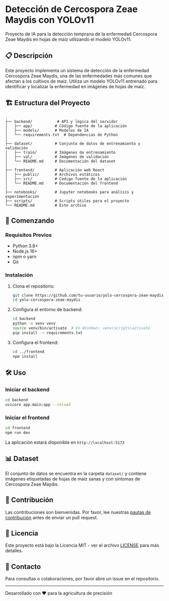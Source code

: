 # Detección de Cercospora Zeae Maydis con YOLOv11

Proyecto de IA para la detección temprana de la enfermedad Cercospora Zeae Maydis en hojas de maíz utilizando el modelo YOLOv11.

## 📋 Descripción

Este proyecto implementa un sistema de detección de la enfermedad Cercospora Zeae Maydis, una de las enfermedades más comunes que afectan a los cultivos de maíz. Utiliza un modelo YOLOv11 entrenado para identificar y localizar la enfermedad en imágenes de hojas de maíz.

## 🏗️ Estructura del Proyecto

```
.
├── backend/           # API y lógica del servidor
│   ├── app/          # Código fuente de la aplicación
│   ├── models/       # Modelos de IA
│   └── requirements.txt  # Dependencias de Python
│
├── dataset/          # Conjunto de datos de entrenamiento y validación
│   ├── train/        # Imágenes de entrenamiento
│   ├── val/          # Imágenes de validación
│   └── README.md     # Documentación del dataset
│
├── frontend/         # Aplicación web React
│   ├── public/       # Archivos estáticos
│   ├── src/          # Código fuente de la aplicación
│   └── README.md     # Documentación del frontend
│
├── notebooks/        # Jupyter notebooks para análisis y experimentación
├── scripts/          # Scripts útiles para el proyecto
└── README.md         # Este archivo
```

## 🚀 Comenzando

### Requisitos Previos

- Python 3.8+
- Node.js 16+
- npm o yarn
- Git

### Instalación

1. Clona el repositorio:
   ```bash
   git clone https://github.com/tu-usuario/yolo-cercospora-zeae-maydis.git
   cd yolo-cercospora-zeae-maydis
   ```

2. Configura el entorno de backend:
   ```bash
   cd backend
   python -m venv venv
   source venv/bin/activate  # En Windows: venv\Scripts\activate
   pip install -r requirements.txt
   ```

3. Configura el frontend:
   ```bash
   cd ../frontend
   npm install
   ```

## 🛠️ Uso

### Iniciar el backend

```bash
cd backend
uvicorn app.main:app --reload
```

### Iniciar el frontend

```bash
cd frontend
npm run dev
```

La aplicación estará disponible en `http://localhost:5173`

## 📊 Dataset

El conjunto de datos se encuentra en la carpeta `dataset/` y contiene imágenes etiquetadas de hojas de maíz sanas y con síntomas de Cercospora Zeae Maydis.

## 🤝 Contribución

Las contribuciones son bienvenidas. Por favor, lee nuestras [pautas de contribución](CONTRIBUTING.md) antes de enviar un pull request.

## 📄 Licencia

Este proyecto está bajo la Licencia MIT - ver el archivo [LICENSE](LICENSE) para más detalles.

## 📧 Contacto

Para consultas o colaboraciones, por favor abre un issue en el repositorio.

---

Desarrollado con ❤️ para la agricultura de precisión
